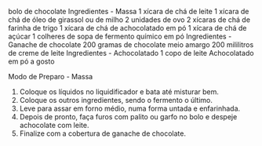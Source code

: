 bolo de chocolate
Ingredientes - Massa
1 xícara de chá de leite
1 xícara de chá de óleo de girassol ou de milho
2 unidades de ovo
2 xícaras de chá de farinha de trigo
1 xícara de chá de achocolatado em pó
1 xícara de chá de açúcar
1 colheres de sopa de fermento químico em pó
Ingredientes - Ganache de chocolate
200 gramas de chocolate meio amargo
200 mililitros de creme de leite
Ingredientes - Achocolatado
1 copo de leite
Achocolatado em pó a gosto

Modo de Preparo - Massa
1. Coloque os líquidos no liquidificador e bata até misturar bem.
2. Coloque os outros ingredientes, sendo o fermento o último.
3. Leve para assar em forno médio, numa forma untada e enfarinhada.
4. Depois de pronto, faça furos com palito ou garfo no bolo e despeje achocolate com leite.
5. Finalize com a cobertura de ganache de chocolate.